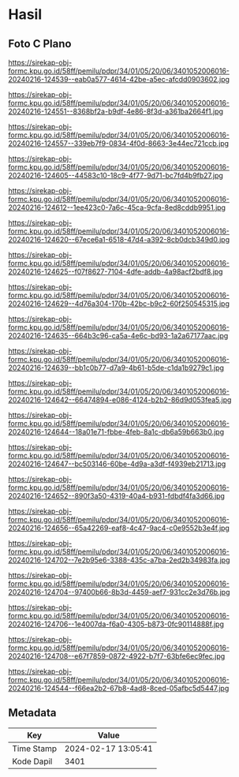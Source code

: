 # Hasil

## Foto C Plano

https://sirekap-obj-formc.kpu.go.id/58ff/pemilu/pdpr/34/01/05/20/06/3401052006016-20240216-124539--eab0a577-4614-42be-a5ec-afcdd0903602.jpg

https://sirekap-obj-formc.kpu.go.id/58ff/pemilu/pdpr/34/01/05/20/06/3401052006016-20240216-124551--8368bf2a-b9df-4e86-8f3d-a361ba2664f1.jpg

https://sirekap-obj-formc.kpu.go.id/58ff/pemilu/pdpr/34/01/05/20/06/3401052006016-20240216-124557--339eb7f9-0834-4f0d-8663-3e44ec721ccb.jpg

https://sirekap-obj-formc.kpu.go.id/58ff/pemilu/pdpr/34/01/05/20/06/3401052006016-20240216-124605--44583c10-18c9-4f77-9d71-bc7fd4b9fb27.jpg

https://sirekap-obj-formc.kpu.go.id/58ff/pemilu/pdpr/34/01/05/20/06/3401052006016-20240216-124612--1ee423c0-7a6c-45ca-9cfa-8ed8cddb9951.jpg

https://sirekap-obj-formc.kpu.go.id/58ff/pemilu/pdpr/34/01/05/20/06/3401052006016-20240216-124620--67ece6a1-6518-47d4-a392-8cb0dcb349d0.jpg

https://sirekap-obj-formc.kpu.go.id/58ff/pemilu/pdpr/34/01/05/20/06/3401052006016-20240216-124625--f07f8627-7104-4dfe-addb-4a98acf2bdf8.jpg

https://sirekap-obj-formc.kpu.go.id/58ff/pemilu/pdpr/34/01/05/20/06/3401052006016-20240216-124629--4d76a304-170b-42bc-b9c2-60f250545315.jpg

https://sirekap-obj-formc.kpu.go.id/58ff/pemilu/pdpr/34/01/05/20/06/3401052006016-20240216-124635--664b3c96-ca5a-4e6c-bd93-1a2a67177aac.jpg

https://sirekap-obj-formc.kpu.go.id/58ff/pemilu/pdpr/34/01/05/20/06/3401052006016-20240216-124639--bb1c0b77-d7a9-4b61-b5de-c1da1b9279c1.jpg

https://sirekap-obj-formc.kpu.go.id/58ff/pemilu/pdpr/34/01/05/20/06/3401052006016-20240216-124642--66474894-e086-4124-b2b2-86d9d053fea5.jpg

https://sirekap-obj-formc.kpu.go.id/58ff/pemilu/pdpr/34/01/05/20/06/3401052006016-20240216-124644--18a01e71-fbbe-4feb-8a1c-db6a59b663b0.jpg

https://sirekap-obj-formc.kpu.go.id/58ff/pemilu/pdpr/34/01/05/20/06/3401052006016-20240216-124647--bc503146-60be-4d9a-a3df-f4939eb21713.jpg

https://sirekap-obj-formc.kpu.go.id/58ff/pemilu/pdpr/34/01/05/20/06/3401052006016-20240216-124652--890f3a50-4319-40a4-b931-fdbdf4fa3d66.jpg

https://sirekap-obj-formc.kpu.go.id/58ff/pemilu/pdpr/34/01/05/20/06/3401052006016-20240216-124656--65a42269-eaf8-4c47-9ac4-c0e9552b3e4f.jpg

https://sirekap-obj-formc.kpu.go.id/58ff/pemilu/pdpr/34/01/05/20/06/3401052006016-20240216-124702--7e2b95e6-3388-435c-a7ba-2ed2b34983fa.jpg

https://sirekap-obj-formc.kpu.go.id/58ff/pemilu/pdpr/34/01/05/20/06/3401052006016-20240216-124704--97400b66-8b3d-4459-aef7-931cc2e3d76b.jpg

https://sirekap-obj-formc.kpu.go.id/58ff/pemilu/pdpr/34/01/05/20/06/3401052006016-20240216-124706--1e4007da-f6a0-4305-b873-0fc90114888f.jpg

https://sirekap-obj-formc.kpu.go.id/58ff/pemilu/pdpr/34/01/05/20/06/3401052006016-20240216-124708--e67f7859-0872-4922-b7f7-63bfe6ec9fec.jpg

https://sirekap-obj-formc.kpu.go.id/58ff/pemilu/pdpr/34/01/05/20/06/3401052006016-20240216-124544--f66ea2b2-67b8-4ad8-8ced-05afbc5d5447.jpg


## Metadata

| Key        | Value               |
| ---------- | ------------------- |
| Time Stamp | 2024-02-17 13:05:41 |
| Kode Dapil | 3401                |



